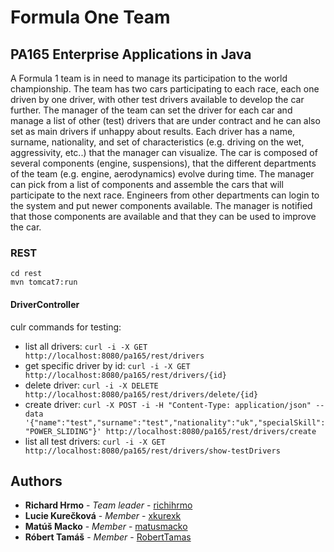 # Formula One Team
## PA165 Enterprise Applications in Java

A Formula 1 team is in need to manage its participation to the world championship. The team has two cars participating to each race, each one driven by one driver, with other test drivers available to develop the car further. The manager of the team can set the driver for each car and manage a list of other (test) drivers that are under contract and he can also set as main drivers if unhappy about results. Each driver has a name, surname, nationality, and set of characteristics (e.g. driving on the wet, aggressivity, etc..) that the manager can visualize. The car is composed of several components (engine, suspensions), that the different departments of the team (e.g. engine, aerodynamics) evolve during time. The manager can pick from a list of components and assemble the cars that will participate to the next race. Engineers from other departments can login to the system and put newer components available. The manager is notified that those components are available and that they can be used to improve the car.

### REST
```
cd rest
mvn tomcat7:run
```
#### DriverController
culr commands for testing:
* list all drivers: `curl -i -X GET http://localhost:8080/pa165/rest/drivers`
* get specific driver by id: `curl -i -X GET http://localhost:8080/pa165/rest/drivers/{id}`
* delete driver: `curl -i -X DELETE http://localhost:8080/pa165/rest/drivers/delete/{id}`
* create driver: `curl -X POST -i -H "Content-Type: application/json" --data '{"name":"test","surname":"test","nationality":"uk","specialSkill":"POWER_SLIDING"}' http://localhost:8080/pa165/rest/drivers/create`
* list all test drivers: `curl -i -X GET http://localhost:8080/pa165/rest/drivers/show-testDrivers`



## Authors

* **Richard Hrmo** - *Team leader* - [richihrmo](https://github.com/richihrmo)
* **Lucie Kurečková** - *Member* - [xkurexk](https://github.com/xkureck)
* **Matúš Macko** - *Member* - [matusmacko](https://github.com/matusmacko)
* **Róbert Tamáš** - *Member* - [RobertTamas](https://github.com/RobertTamas)


